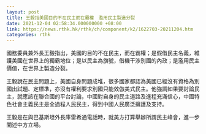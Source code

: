 ```yaml
---
layout: post
title: 王毅指美國目的不在民主而在霸權　濫用民主製造分裂
date: 2021-12-04 02:58:34.000000000 +08:00
link: https://news.rthk.hk/rthk/ch/component/k2/1622703-20211204.htm
categories: rthk
---
```


國務委員兼外長王毅指出，美國的目的不在民主，而在霸權；是假借民主名義，維護美國在世界上的獨霸地位；是以民主為旗號，借機干涉別國的內政；是濫用民主價值，在世界上製造分裂。

王毅說在民主問題上，美國自身問題成堆，很多國家都認為美國已經沒有資格為別國出試題、定標準，亦沒有權利要求別國只能效倣美式民主。他強調如果要討論民主，就應該在聯合國的平台討論，中國對自身的民主道路及進程充滿信心，中國特色社會主義民主是全過程人民民主，得到中國人民廣泛擁護及支持。

王毅是在與巴基斯坦外長庫雷希通電話時，就美方打算舉辦所謂民主峰會，進一步闡述中方立場。
